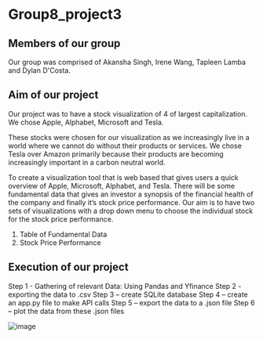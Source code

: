 # Group8_project3
## Members of our group
Our group was comprised of Akansha Singh, Irene Wang, Tapleen Lamba and Dylan D'Costa.

## Aim of our project
Our project was to have a stock visualization of 4 of largest capitalization.
We chose Apple, Alphabet, Microsoft and Tesla.

These stocks were chosen for our visualization as we increasingly live in a world 
where we cannot do without their products or services. We chose Tesla over Amazon 
primarily because their products are becoming increasingly important in a carbon 
neutral world.

To create a visualization tool that is web based that gives users a quick 
overview of Apple, Microsoft, Alphabet, and Tesla. There will be some 
fundamental data that gives an investor a synopsis of the financial health of 
the company and finally it’s stock price performance.
Our aim is to have two sets of visualizations with a drop down menu to choose 
the individual stock for the stock price performance.
1. Table of Fundamental Data
2. Stock Price Performance

## Execution of our project

Step 1 - Gathering of relevant Data: Using Pandas and Yfinance 
Step 2 - exporting the data to .csv
Step 3 – create SQLite database
Step 4 – create an app.py file to make API calls
Step 5 – export the data to a .json file
Step 6 – plot the data from these .json files


![image](https://github.com/Dylan7777777/Group8_project3/assets/134973324/b5b79a51-f5a8-4cea-9de1-fd27ecbeb755)






